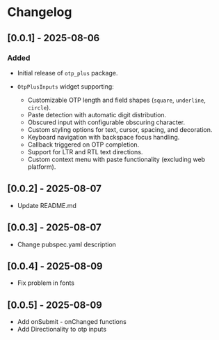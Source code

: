 # Changelog

## \[0.0.1] - 2025-08-06

### Added

* Initial release of `otp_plus` package.
* `OtpPlusInputs` widget supporting:

    * Customizable OTP length and field shapes (`square`, `underline`, `circle`).
    * Paste detection with automatic digit distribution.
    * Obscured input with configurable obscuring character.
    * Custom styling options for text, cursor, spacing, and decoration.
    * Keyboard navigation with backspace focus handling.
    * Callback triggered on OTP completion.
    * Support for LTR and RTL text directions.
    * Custom context menu with paste functionality (excluding web platform).

## \[0.0.2] - 2025-08-07
* Update README.md

## \[0.0.3] - 2025-08-07
* Change pubspec.yaml description

## \[0.0.4] - 2025-08-09
* Fix problem in fonts

## \[0.0.5] - 2025-08-09
* Add onSubmit - onChanged functions
* Add Directionality to otp inputs